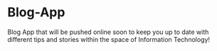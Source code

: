 # Blog-App
Blog App that will be pushed online soon to keep you up to date with different tips and stories within the space of Information Technology!
